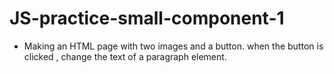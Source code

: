 # JS-practice-small-component-1

- Making an HTML page with two images and a button. when the button is clicked , change the text of a paragraph element.